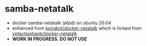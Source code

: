 # samba-netatalk
- docker samba-netatalk (afpd) on ubuntu 20.04
- enhanced from [kongkrit/docker-netatalk](https://github.com/kongkrit/docker-netatalk) which is forked from [cptactionhank/docker-netatalk](https://github.com/cptactionhank/docker-netatalk)
- **WORK IN PROGRESS. DO NOT USE**

